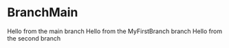 # BranchMain

Hello from the main branch
Hello from the MyFirstBranch branch
Hello from the second branch
